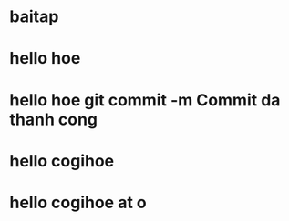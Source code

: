 # baitap
# hello hoe
# hello hoe git commit -m Commit da thanh cong
# hello cogihoe
# hello cogihoe at o
